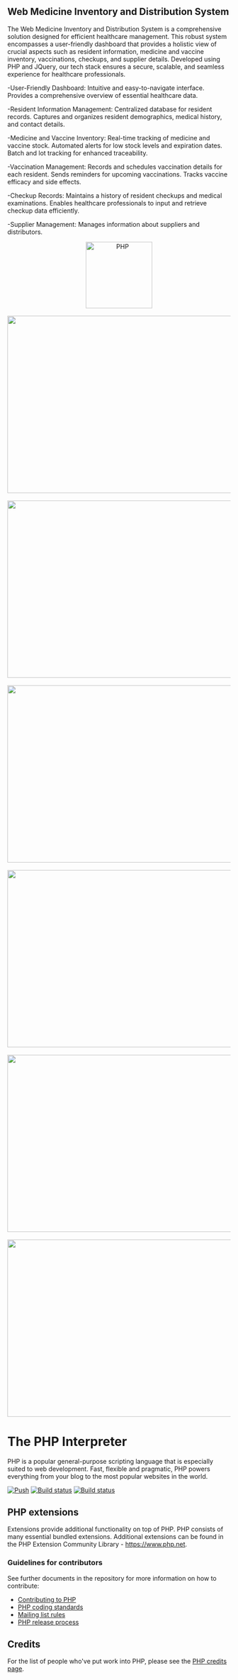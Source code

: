 # <h2>Web Medicine Inventory and Distribution System</h2>

The Web Medicine Inventory and Distribution System is a comprehensive solution designed for efficient healthcare management. This robust system encompasses a user-friendly dashboard that provides a holistic view of crucial aspects such as resident information, medicine and vaccine inventory, vaccinations, checkups, and supplier details. Developed using PHP and JQuery, our tech stack ensures a secure, scalable, and seamless experience for healthcare professionals.

-User-Friendly Dashboard:
Intuitive and easy-to-navigate interface.
Provides a comprehensive overview of essential healthcare data.

-Resident Information Management:
Centralized database for resident records.
Captures and organizes resident demographics, medical history, and contact details.

-Medicine and Vaccine Inventory:
Real-time tracking of medicine and vaccine stock.
Automated alerts for low stock levels and expiration dates.
Batch and lot tracking for enhanced traceability.

-Vaccination Management:
Records and schedules vaccination details for each resident.
Sends reminders for upcoming vaccinations.
Tracks vaccine efficacy and side effects.

-Checkup Records:
Maintains a history of resident checkups and medical examinations.
Enables healthcare professionals to input and retrieve checkup data efficiently.

-Supplier Management:
Manages information about suppliers and distributors.

<div align="center">
    <a href="https://php.net">
        <img
            alt="PHP"
            src="https://www.php.net/images/logos/new-php-logo.svg"
            width="150">
    </a>
        <br>
    <br>

   <img src="https://user-images.githubusercontent.com/83743108/192321556-6e7c26e2-8b1f-4da3-9bd5-75821ed8c342.png" width="900" height="400">
    <br>
    <br>
   <img src="https://user-images.githubusercontent.com/83743108/192321849-eb37c000-1f65-47aa-9f18-7ed7c8197206.png" width="900" height="400">
    <br>
    <br>
   <img src="https://user-images.githubusercontent.com/83743108/192322067-fe8cda32-f378-4be0-958c-7ab119f4acdf.png" width="900" height="400">
    <br>
    <br>
   <img src="https://user-images.githubusercontent.com/83743108/192322475-124f48de-de64-42aa-8c4e-778aee3133ed.png" width="900" height="400">
       <br>
    <br>
   <img src="https://user-images.githubusercontent.com/83743108/192322699-da0e2cc3-e96f-4aea-adba-752496e8ad15.png" width="900" height="400">
       <br>
    <br>
   <img src="https://user-images.githubusercontent.com/83743108/192323290-7566adfa-0735-417a-9592-0c0c0c3f9793.png" width="900" height="400">

</div>

# The PHP Interpreter

PHP is a popular general-purpose scripting language that is especially suited to
web development. Fast, flexible and pragmatic, PHP powers everything from your
blog to the most popular websites in the world.

[![Push](https://github.com/php/php-src/actions/workflows/push.yml/badge.svg)](https://github.com/php/php-src/actions/workflows/push.yml)
[![Build status](https://travis-ci.com/php/php-src.svg?branch=master)](https://travis-ci.com/github/php/php-src)
[![Build status](https://ci.appveyor.com/api/projects/status/meyur6fviaxgdwdy/branch/master?svg=true)](https://ci.appveyor.com/project/php/php-src)

## PHP extensions

Extensions provide additional functionality on top of PHP. PHP consists of many
essential bundled extensions. Additional extensions can be found in the PHP
Extension Community Library - https://www.php.net.


### Guidelines for contributors

See further documents in the repository for more information on how to
contribute:

- [Contributing to PHP](/CONTRIBUTING.md)
- [PHP coding standards](/CODING_STANDARDS.md)
- [Mailing list rules](/docs/mailinglist-rules.md)
- [PHP release process](/docs/release-process.md)

## Credits

For the list of people who've put work into PHP, please see the
[PHP credits page](https://php.net/credits.php).


